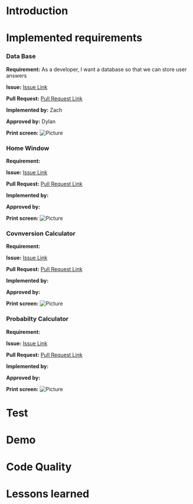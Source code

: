 # Introduction

# Implemented requirements

### Data Base
**Requirement:** As a developer, I want a database so that we can store user answers

**Issue:**  [Issue Link](https://github.com/ZaderRox1111/CS-386-Project/issues/36)

**Pull Request:** [Pull Request Link](https://github.com/ZaderRox1111/CS-386-Project/pull/39)

**Implemented by:** Zach

**Approved by:** Dylan

**Print screen:** ![Picture]()

### Home Window
**Requirement:** 

**Issue:**  [Issue Link]()

**Pull Request:** [Pull Request Link]()

**Implemented by:** 

**Approved by:** 

**Print screen:** ![Picture]()

### Covnversion Calculator
**Requirement:** 

**Issue:**  [Issue Link]()

**Pull Request:** [Pull Request Link]()

**Implemented by:** 

**Approved by:** 

**Print screen:** ![Picture]()

### Probabilty Calculator
**Requirement:** 

**Issue:**  [Issue Link]()

**Pull Request:** [Pull Request Link]()

**Implemented by:** 

**Approved by:** 

**Print screen:** ![Picture]()

# Test

# Demo 

# Code Quality 

# Lessons learned 

